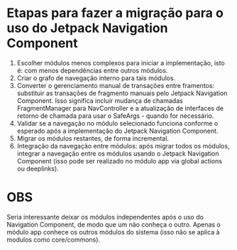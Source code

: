 # Etapas para fazer a migração para o uso do Jetpack Navigation Component
1. Escolher módulos menos complexos para iniciar a implementação, isto é: com menos dependências entre outros módulos.
2. Criar o grafo de navegação interno para tais módulos.
3. Converter o gerenciamento manual de transações entre framentos: substituir as transações de fragmento manuais pelo Jetpack Navigation Component. Isso significa incluir mudança de chamadas FragmentManager para NavController e a atualização de interfaces de retorno de chamada para usar o SafeArgs - quando for necessário.
4. Validar se a navegação no módulo selecionado funciona conforme o esperado após a implementação do Jetpack Navigation Component. 
5. Migrar os módulos restantes, de forma incremental.
6. Integração da navegação entre módulos: após migrar todos os módulos, integrar a navegação entre os módulos usando o Jetpack Navigation Component (isso pode ser realizado no módulo app via global actions ou deeplinks).

# OBS
Seria interessante deixar os módulos independentes após o uso do Navigation Component, de modo que um não conheça o outro. Apenas o módulo app conhece os outros módulos do sistema (isso não se aplica à modulos como core/commons).
